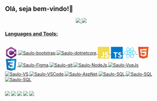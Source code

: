 ## Olá, seja bem-vindo!👋

<!--
- 🔭 Atualmente estou trabalhando na lab1 
- 🌱 I’m currently learning ...
- 👯 I’m looking to collaborate on ...
- 🤔 I’m looking for help with ...
- 💬 Ask me about ...
- 📫 How to reach me: ...
- 😄 Pronouns: ...
- ⚡ Fun fact: ...

-->

<div align="center">
  <a href="https://github.com/saulo-des">
  <img height="180em" src="https://github-readme-stats.vercel.app/api?username=saulo-des&show_icons=true&theme=dark&include_all_commits=true&count_private=true"/>
  <img height="180em" src="https://github-readme-stats.vercel.app/api/top-langs/?username=saulo-des&layout=compact&langs_count=7&theme=dark"/>
</div>
<h3 align="left">Languages and Tools:</h3>  
<div style="display: inline_block"><br>
  <img align="center" alt="Saulo-Csharp" height="40" width="40" 
       src="https://raw.githubusercontent.com/devicons/devicon/master/icons/csharp/csharp-original.svg">
  <img align="center" alt="Saulo-bootstrap" height="40" width="40" 
       src="https://cdn.jsdelivr.net/gh/devicons/devicon/icons/bootstrap/bootstrap-original.svg">
  <img align="center" alt="Saulo-dotnetcore" height="40" width="40" 
       src="https://cdn.jsdelivr.net/gh/devicons/devicon/icons/dotnetcore/dotnetcore-original.svg">
  <img align="center" alt="Saulo-Js" height="40" width="40" 
       src="https://raw.githubusercontent.com/devicons/devicon/master/icons/javascript/javascript-plain.svg">
  <img align="center" alt="Saulo-Ts" height="40" width="40" 
       src="https://raw.githubusercontent.com/devicons/devicon/master/icons/typescript/typescript-plain.svg">
  <img align="center" alt="Saulo-React" height="40" width="40" 
       src="https://raw.githubusercontent.com/devicons/devicon/master/icons/react/react-original.svg">
  <img align="center" alt="Saulo-HTML" height="40" width="40" 
       src="https://raw.githubusercontent.com/devicons/devicon/master/icons/html5/html5-original.svg">
  <img align="center" alt="Saulo-CSS" height="40" width="40" 
       src="https://raw.githubusercontent.com/devicons/devicon/master/icons/css3/css3-original.svg">
  <img align="center" alt="Saulo-Figma" height="40" width="40" 
       src="https://cdn.jsdelivr.net/gh/devicons/devicon/icons/figma/figma-original.svg">
  <img align="center" alt="Saulo-git" height="40" width="40" 
       src="https://cdn.jsdelivr.net/gh/devicons/devicon/icons/git/git-original.svg">
  <img align="center" alt="Saulo-NodeJs" height="40" width="40" 
       src="https://cdn.jsdelivr.net/gh/devicons/devicon/icons/nodejs/nodejs-original.svg">
  <img align="center" alt="Saulo-VueJs" height="40" width="40" 
       src="https://cdn.jsdelivr.net/gh/devicons/devicon/icons/vuejs/vuejs-original.svg">
  <img align="center" alt="Saulo-VS" height="40" width="40" 
       src="https://cdn.jsdelivr.net/gh/devicons/devicon/icons/visualstudio/visualstudio-plain.svg">
  <img align="center" alt="Saulo-VSCode" height="40" width="40" 
       src="https://cdn.jsdelivr.net/gh/devicons/devicon/icons/vscode/vscode-original.svg">
  <img align="center" alt="Saulo-AspNet" height="40" width="40" 
       src="https://cdn.jsdelivr.net/gh/devicons/devicon/icons/dot-net/dot-net-original-wordmark.svg">
  <img align="center" alt="Saulo-SQL" height="40" width="40" 
       src="https://prismatic.io/docs/assets/images/icon-d4f90b229d508993f27f694e0db73c03.png">
  <img align="center" alt="Saulo-SQL" height="40" width="60" 
       src="https://i.pinimg.com/originals/32/a0/3a/32a03aee0c76419ec5bde950a62883bc.png">
  <img align="center" alt="Saulo-SQL" height="40" width="40" 
       src="https://www.vectorlogo.zone/logos/getpostman/getpostman-icon.svg"> 

</div>
  

  
  ##
 
<div> 
  <a href="https://www.youtube.com/channel/UCAPQQVhuhflN9iahhran6fQ" target="_blank"><img src="https://img.shields.io/badge/YouTube-FF0000?style=for-the-badge&logo=youtube&logoColor=white" target="_blank"></a> 
  <a href="https://www.instagram.com/saulocamargo21/" target="_blank"><img src="https://img.shields.io/badge/-Instagram-%23E4405F?style=for-the-badge&logo=instagram&logoColor=white" target="_blank"></a>  
 <a href="https://discord.gg/Saulo Camargo#1944" target="_blank"><img src="https://img.shields.io/badge/Discord-7289DA?style=for-the-badge&logo=discord&logoColor=white" target="_blank"></a>   
  <a href = "mailto:saulocamargo65@gmail.com"><img src="https://img.shields.io/badge/-Gmail-%23333?style=for-the-badge&logo=gmail&logoColor=white" target="_blank"></a>
  <a href="https://www.linkedin.com/in/saulo-camargo-28629714a/" target="_blank"><img src="https://img.shields.io/badge/-LinkedIn-%230077B5?style=for-the-badge&logo=linkedin&logoColor=white" target="_blank"></a> 
 
</div>
